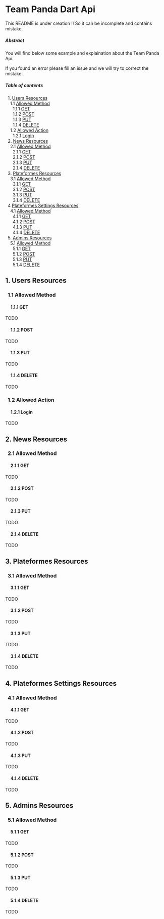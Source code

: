 # Team Panda Dart Api

This README is under creation !! So it can be incomplete and contains mistake.

##### Abstract

You will find below some example and explaination about the Team Panda Api.

If you found an error please fill an issue and we will try to correct the mistake.

##### Table of contents

&nbsp; 1. [Users Resources](#usersresources)  
&nbsp;&nbsp;&nbsp; 1.1 [Allowed Method](#usersallowedmethod)  
&nbsp;&nbsp;&nbsp;&nbsp;&nbsp; 1.1.1 [GET](#usersgetmethod)  
&nbsp;&nbsp;&nbsp;&nbsp;&nbsp; 1.1.2 [POST](#userspostmethod)  
&nbsp;&nbsp;&nbsp;&nbsp;&nbsp; 1.1.3 [PUT](#usersputmethod)  
&nbsp;&nbsp;&nbsp;&nbsp;&nbsp; 1.1.4 [DELETE](#usersdeletemethod)  
&nbsp;&nbsp;&nbsp; 1.2 [Allowed Action](#usersallowedaction)  
&nbsp;&nbsp;&nbsp;&nbsp;&nbsp; 1.2.1 [Login](#usersloginaction)  
&nbsp; 2. [News Resources](#newsresources)  
&nbsp;&nbsp;&nbsp; 2.1 [Allowed Method](#newsallowedmethod)  
&nbsp;&nbsp;&nbsp;&nbsp;&nbsp; 2.1.1 [GET](#newsgetmethod)  
&nbsp;&nbsp;&nbsp;&nbsp;&nbsp; 2.1.2 [POST](#newspostmethod)  
&nbsp;&nbsp;&nbsp;&nbsp;&nbsp; 2.1.3 [PUT](#newsputmethod)  
&nbsp;&nbsp;&nbsp;&nbsp;&nbsp; 2.1.4 [DELETE](#newsdeletemethod)  
&nbsp; 3. [Plateformes Resources](#plateformesresources)  
&nbsp;&nbsp;&nbsp; 3.1 [Allowed Method](#plateformesallowedmethod)  
&nbsp;&nbsp;&nbsp;&nbsp;&nbsp; 3.1.1 [GET](#plateformesgetmethod)  
&nbsp;&nbsp;&nbsp;&nbsp;&nbsp; 3.1.2 [POST](#plateformespostmethod)  
&nbsp;&nbsp;&nbsp;&nbsp;&nbsp; 3.1.3 [PUT](#plateformesputmethod)  
&nbsp;&nbsp;&nbsp;&nbsp;&nbsp; 3.1.4 [DELETE](#plateformesdeletemethod)  
&nbsp; 4 [Plateformes Settings Resources](#plateformessettingsresources)  
&nbsp;&nbsp;&nbsp; 4.1 [Allowed Method](#plateformessettingsallowedmethod)  
&nbsp;&nbsp;&nbsp;&nbsp;&nbsp; 4.1.1 [GET](#plateformessettingsgetmethod)  
&nbsp;&nbsp;&nbsp;&nbsp;&nbsp; 4.1.2 [POST](#plateformessettingspostmethod)  
&nbsp;&nbsp;&nbsp;&nbsp;&nbsp; 4.1.3 [PUT](#plateformessettingsputmethod)  
&nbsp;&nbsp;&nbsp;&nbsp;&nbsp; 4.1.4 [DELETE](#plateformessettingsdeletemethod)  
&nbsp; 5. [Admins Resources](#adminsresources)  
&nbsp;&nbsp;&nbsp; 5.1 [Allowed Method](#adminsallowedmethod)  
&nbsp;&nbsp;&nbsp;&nbsp;&nbsp; 5.1.1 [GET](#adminsgetmethod)  
&nbsp;&nbsp;&nbsp;&nbsp;&nbsp; 5.1.2 [POST](#adminspostmethod)  
&nbsp;&nbsp;&nbsp;&nbsp;&nbsp; 5.1.3 [PUT](#adminsputmethod)  
&nbsp;&nbsp;&nbsp;&nbsp;&nbsp; 5.1.4 [DELETE](#adminsdeletemethod)  


## <a name="usersresources"></a> 1. Users Resources  

### &nbsp; <a name="usersallowedmethod"></a> 1.1 Allowed Method

#### &nbsp;&nbsp;&nbsp;&nbsp; <a name="usersgetmethod"></a> 1.1.1 GET

TODO

#### &nbsp;&nbsp;&nbsp;&nbsp; <a name="userspostmethod"></a> 1.1.2 POST

TODO

#### &nbsp;&nbsp;&nbsp;&nbsp; <a name="usersputmethod"></a> 1.1.3 PUT

TODO

#### &nbsp;&nbsp;&nbsp;&nbsp; <a name="usersdeletemethod"></a> 1.1.4 DELETE

TODO

### &nbsp; <a name="usersallowedaction"></a> 1.2 Allowed Action

#### &nbsp;&nbsp;&nbsp;&nbsp; <a name="usersloginaction"></a> 1.2.1 Login

TODO

## <a name="newsresources"></a> 2. News Resources  

### &nbsp; <a name="newsallowedmethod"></a> 2.1 Allowed Method

#### &nbsp;&nbsp;&nbsp;&nbsp; <a name="newsgetmethod"></a> 2.1.1 GET

TODO

#### &nbsp;&nbsp;&nbsp;&nbsp; <a name="newspostmethod"></a> 2.1.2 POST

TODO

#### &nbsp;&nbsp;&nbsp;&nbsp; <a name="newsputmethod"></a> 2.1.3 PUT

TODO

#### &nbsp;&nbsp;&nbsp;&nbsp; <a name="newsdeletemethod"></a> 2.1.4 DELETE

TODO

## <a name="plateformesresources"></a> 3. Plateformes Resources  

### &nbsp; <a name="plateformesallowedmethod"></a> 3.1 Allowed Method

#### &nbsp;&nbsp;&nbsp;&nbsp; <a name="plateformesgetmethod"></a> 3.1.1 GET

TODO

#### &nbsp;&nbsp;&nbsp;&nbsp; <a name="plateformespostmethod"></a> 3.1.2 POST

TODO

#### &nbsp;&nbsp;&nbsp;&nbsp; <a name="plateformesputmethod"></a> 3.1.3 PUT

TODO

#### &nbsp;&nbsp;&nbsp;&nbsp; <a name="plateformesdeletemethod"></a> 3.1.4 DELETE

TODO

## <a name="plateformessettingsresources"></a> 4. Plateformes Settings Resources

### &nbsp; <a name="plateformessettingsallowedmethod"></a> 4.1 Allowed Method

#### &nbsp;&nbsp;&nbsp;&nbsp; <a name="plateformessettingsgetmethod"></a> 4.1.1 GET

TODO

#### &nbsp;&nbsp;&nbsp;&nbsp; <a name="plateformessettingspostmethod"></a> 4.1.2 POST

TODO

#### &nbsp;&nbsp;&nbsp;&nbsp; <a name="plateformessettingsputmethod"></a> 4.1.3 PUT

TODO

#### &nbsp;&nbsp;&nbsp;&nbsp; <a name="plateformessettingsdeletemethod"></a> 4.1.4 DELETE

TODO

## <a name="adminsresources"></a> 5. Admins Resources  

### &nbsp; <a name="adminsallowedmethod"></a> 5.1 Allowed Method

#### &nbsp;&nbsp;&nbsp;&nbsp; <a name="adminsgetmethod"></a> 5.1.1 GET

TODO

#### &nbsp;&nbsp;&nbsp;&nbsp; <a name="adminspostmethod"></a> 5.1.2 POST

TODO

#### &nbsp;&nbsp;&nbsp;&nbsp; <a name="adminsputmethod"></a> 5.1.3 PUT

TODO

#### &nbsp;&nbsp;&nbsp;&nbsp; <a name="adminsdeletemethod"></a> 5.1.4 DELETE

TODO
